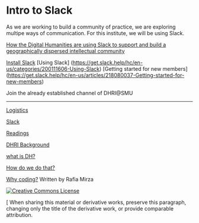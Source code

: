 # Intro to Slack

As we are working to build a community of practice, we are exploring multipe ways of communication. 
For this institute, we will be using Slack.  

[How the Digital Humanities are using Slack to support and build a geographically dispersed intellectual community](https://blogs.lse.ac.uk/impactofsocialsciences/2016/07/13/using-slack-to-support-a-geographically-dispersed-community/)

[Install Slack](https://slack.com/get-started)
[Using Slack] (https://get.slack.help/hc/en-us/categories/200111606-Using-Slack) 
[Getting started for new members] (https://get.slack.help/hc/en-us/articles/218080037-Getting-started-for-new-members)

Join the already established channel of DHRI@SMU 

-----

[Logistics](sections/logistics.md)  

[Slack](sections/Slack.md)  

[Readings](sections/readings.md)  

[DHRI Background](sections/DHRI.md)  

[what is DH?](sections/DH.md)  

[How do we do that?](sections/how.md)

[Why coding?](sections/why.md)
Written by Rafia Mirza

[![Creative Commons License](https://i.creativecommons.org/l/by-sa/4.0/88x31.png)](http://creativecommons.org/licenses/by-sa/4.0/)

[ When sharing this material or derivative works, preserve this paragraph, changing only the title of the derivative work, or provide comparable attribution.

  
